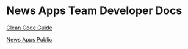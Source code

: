 # News Apps Team Developer Docs
[Clean Code Guide](https://github.com/bbc/news-apps-developer-docs/blob/master/clean-code-guide.md)

[News Apps Public](https://github.com/BBC-News/news-app-public)
